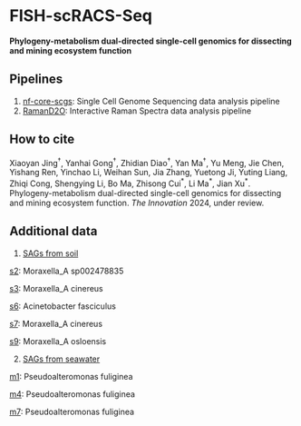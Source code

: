 # FISH-scRACS-Seq

**Phylogeny-metabolism dual-directed single-cell genomics for dissecting and mining ecosystem function**

## Pipelines
1. [nf-core-scgs](https://github.com/gongyh/nf-core-scgs): Single Cell Genome Sequencing data analysis pipeline
2. [RamanD2O](https://github.com/gongyh/RamanD2O): Interactive Raman Spectra data analysis pipeline

## How to cite
Xiaoyan Jing<sup>†</sup>, Yanhai Gong<sup>†</sup>, Zhidian Diao<sup>†</sup>, Yan Ma<sup>†</sup>, Yu Meng, Jie Chen, Yishang Ren, Yinchao Li, Weihan Sun, Jia Zhang, Yuetong Ji, Yuting Liang, Zhiqi Cong, Shengying Li, Bo Ma, Zhisong Cui<sup>\*</sup>, Li Ma<sup>\*</sup>, Jian Xu<sup>\*</sup>. Phylogeny-metabolism dual-directed single-cell genomics for dissecting and mining ecosystem function. *The Innovation* 2024, under review.

## Additional data
1. [SAGs from soil](SAGs/soil/)

[s2](SAGs/soil/s2_Moraxella.fasta.gz): Moraxella\_A sp002478835

[s3](SAGs/soil/s3_Moraxella.fasta.gz): Moraxella\_A cinereus

[s6](SAGs/soil/s6_Acinetobacter.fasta.gz): Acinetobacter fasciculus

[s7](SAGs/soil/s7_Moraxella.fasta.gz): Moraxella\_A cinereus

[s9](SAGs/soil/s9_Moraxella.fasta.gz): Moraxella\_A osloensis

2. [SAGs from seawater](SAGs/marine/)

[m1](SAGs/marine/m1_Pseudoalteromonas.fasta.gz): Pseudoalteromonas fuliginea

[m4](SAGs/marine/m4_Pseudoalteromonas.fasta.gz): Pseudoalteromonas fuliginea

[m7](SAGs/marine/m7_Pseudoalteromonas.fasta.gz): Pseudoalteromonas fuliginea

